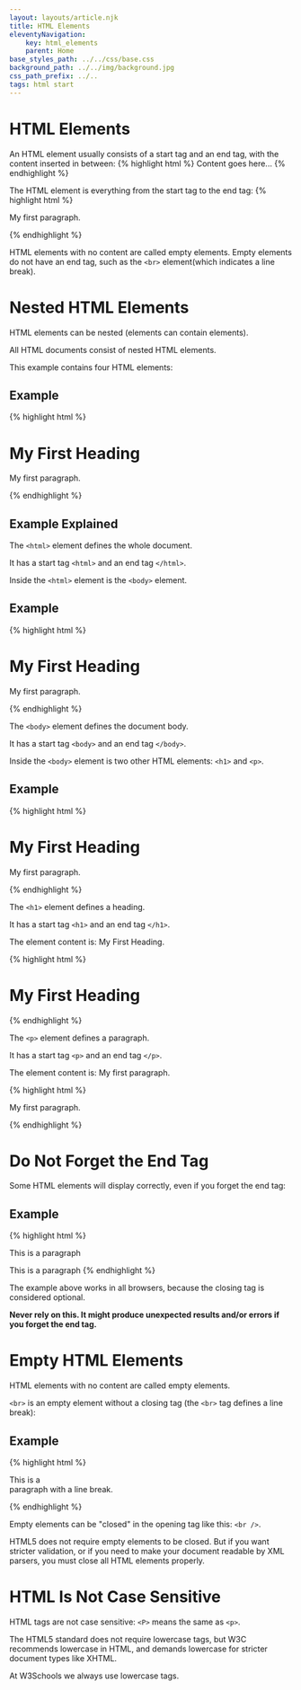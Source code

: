 ```yaml
---
layout: layouts/article.njk
title: HTML Elements
eleventyNavigation:
    key: html_elements
    parent: Home
base_styles_path: ../../css/base.css
background_path: ../../img/background.jpg
css_path_prefix: ../..
tags: html start
---
```


# HTML Elements

An HTML element usually consists of a start tag and an end tag, with the content inserted in between:
{% highlight html %}
<tagname>Content goes here...</tagname>
{% endhighlight %}

The HTML element is everything from the start tag to the end tag:
{% highlight html %}
<p>My first paragraph.</p>
{% endhighlight %}

HTML elements with no content are called empty elements. Empty elements do not have an end tag, such as the `<br>` element(which indicates a line break).

# Nested HTML Elements

HTML elements can be nested (elements can contain elements).

All HTML documents consist of nested HTML elements.

This example contains four HTML elements:

## Example

{% highlight html %}

<!DOCTYPE html>
<html>
<body>

<h1>My First Heading</h1>
<p>My first paragraph.</p>

</body>
</html>
{% endhighlight %}

## Example Explained

The `<html>` element defines the whole document.

It has a start tag `<html>` and an end tag `</html>`.

Inside the `<html>` element is the `<body>` element.

## Example

{% highlight html %}

<html>
<body>

<h1>My First Heading</h1>
<p>My first paragraph.</p>

</body>
</html>
{% endhighlight %}

The `<body>` element defines the document body.

It has a start tag `<body>` and an end tag `</body>`.

Inside the `<body>` element is two other HTML elements: `<h1>` and `<p>`.

## Example

{% highlight html %}

<body>

<h1>My First Heading</h1>
<p>My first paragraph.</p>

</body>
{% endhighlight %}

The `<h1>` element defines a heading.

It has a start tag `<h1>` and an end tag `</h1>`.

The element content is: My First Heading.

{% highlight html %}

<h1>My First Heading</h1>
{% endhighlight %}

The `<p>` element defines a paragraph.

It has a start tag `<p>` and an end tag `</p>`.

The element content is: My first paragraph.

{% highlight html %}

<p>My first paragraph.</p>
{% endhighlight %}

# Do Not Forget the End Tag

Some HTML elements will display correctly, even if you forget the end tag:

## Example

{% highlight html %}

<html>
<body>

<p>This is a paragraph
<p>This is a paragraph

</body>
</html>
{% endhighlight %}

The example above works in all browsers, because the closing tag is considered optional.

<strong>Never rely on this. It might produce unexpected results and/or errors if you forget the end tag.</strong>

# Empty HTML Elements

HTML elements with no content are called empty elements.

`<br>` is an empty element without a closing tag (the `<br>` tag defines a line break):

## Example

{% highlight html %}

<p>This is a <br> paragraph with a line break.</p>
{% endhighlight %}

Empty elements can be "closed" in the opening tag like this: `<br />`.

HTML5 does not require empty elements to be closed. But if you want stricter validation, or if you need to make your document readable by XML parsers, you must close all HTML elements properly.

# HTML Is Not Case Sensitive

HTML tags are not case sensitive: `<P>` means the same as `<p>`.

The HTML5 standard does not require lowercase tags, but W3C recommends lowercase in HTML, and demands lowercase for stricter document types like XHTML.

At W3Schools we always use lowercase tags.
